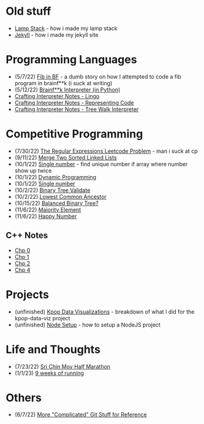 # Old stuff
- [Lamp Stack](/posts/lamp_stack.md) - how i made my lamp stack
- [Jekyll](/posts/jekyll.md) - how i made my jekyll site

# Programming Languages

- (5/7/22) [Fib in BF](/posts/fib_in_bf.md) - a dumb story on how I attempted to code a fib program in brainf**k (i suck at writing)
- (5/12/22) [Brainf**k Interpreter (in Python)](/posts/bf_interpreter_in_python.md) 
- [Crafting Interpreter Notes - Lingo](/posts/pl/lingo.md)
- [Crafting Interpreter Notes - Representing Code](/posts/pl/representing-code.md)
- [Crafting Interpreter Notes - Tree Walk Interpreter](/posts/pl/tree-walk-interpreter.md)

# Competitive Programming

- (7/30/22) [The Regular Expressions Leetcode Problem](/posts/cp/reg-ex.md) - man i suck at cp
- (9/11/22) [Merge Two Sorted Linked Lists](/posts/cp/merge_two_sorted_list.md)
- (10/1/22) [Single number](/posts/cp/single_number.md) - find unique number if array where number show up twice
- (10/1/22) [Dynamic Programming](/posts/cp/dynamic_programming.md)
- (10/1/22) [Single number](/posts/cp/single_number.md)
- (10/2/22) [Binary Tree Validate](/posts/cp/binary_tree_validate.md)
- (10/2/22) [Lowest Common Ancestor](/posts/cp/lowest_common_ancestor.md)
- (10/15/22) [Balanced Binary Tree?](/posts/cp/balanced_bt.md)
- (11/6/22) [Majority Element](/posts/cp/majority_element.md)
- (11/6/22) [Happy Number](/posts/cp/happy_number.md)

## C++ Notes

- [Chp 0](/posts/cpp/chap0.md)
- [Chp 1](/posts/cpp/chap1.md)
- [Chp 2](/posts/cpp/chap2.md)
- [Chp 4](/posts/cpp/chap4.md)

# Projects
- (unfinished) [Kpop Data Visualizations](/posts/kpop-data-viz.md) - breakdown of what I did for the kpop-data-viz project
- (unfinished) [Node Setup](/posts/node-setup.md) - how to setup a NodeJS project

# Life and Thoughts
- (7/23/22) [Sri Chin Moy Half Marathon](/posts/half-marathon.md)
- (1/1/23) [9 weeks of running](/posts/9_weeks_running.md)

# Others
- (6/7/22) [More "Complicated" Git Stuff for Reference](/posts/git_stuff.md)